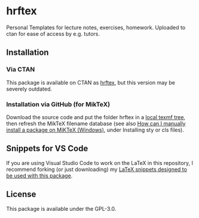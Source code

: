 # hrftex
Personal Templates for lecture notes, exercises, homework. Uploaded to ctan for ease of access by e.g. tutors.

## Installation
### Via CTAN
This package is available on CTAN as [hrftex](), but this version may be severely outdated.

### Installation via GitHub (for MikTeX)
Download the source code and put the folder hrftex in a 
[local texmf tree](https://tex.stackexchange.com/questions/69483/create-a-local-texmf-tree-in-miktex), 
then refresh the MikTeX filename database (see also [How can I manually install a package on MiKTeX (Windows)](https://tex.stackexchange.com/a/2066/197635), under Installing sty or cls files).

## Snippets for VS Code
If you are using Visual Studio Code to work on the LaTeX in this repository, I recommend forking (or just downloading) my [LaTeX snippets designed to be used with this package](https://github.com/r0uv3n/latex_snippets).

## License
This package is available under the GPL-3.0.

